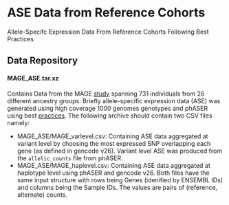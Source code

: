 # ASE Data from Reference Cohorts
Allele-Specifc Expression Data From Reference Cohorts Following Best Practices

## Data Repository
#### MAGE_ASE.tar.xz
Contains Data from the MAGE [study](https://github.com/mccoy-lab/MAGE)  spanning 731 individuals from 26 different ancestry groups. Briefly allele-specific expression data (ASE) was generated using high coverage 1000 genomes genotypes and phASER using best [practices](https://genomebiology.biomedcentral.com/articles/10.1186/s13059-015-0762-6). The following archive should contain two CSV files namely:
* MAGE_ASE/MAGE_varlevel.csv: Containing ASE data aggregated at variant level by choosing the most expressed SNP overlapping each gene (as defined in gencode v26). Variant level ASE was produced from the ```allelic_counts``` file from phASER. 
* MAGE_ASE/MAGE_haplevel.csv: Containing ASE data aggregated at haplotype level using phASER and gencode v26.
Both files have the same input structure with rows being Genes (idenified by ENSEMBL IDs) and columns being the Sample IDs. The values are pairs of (reference, alternate) counts.
 

